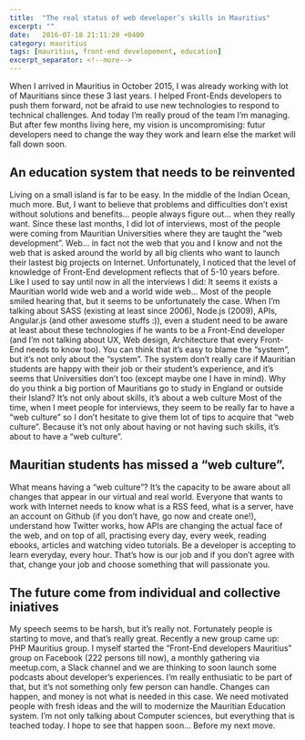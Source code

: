 ```yaml
---
title:  "The real status of web developer’s skills in Mauritius"
excerpt: ""
date:   2016-07-18 21:11:20 +0400
category: mauritius
tags: [mauritius, front-end developement, education]
excerpt_separator: <!--more-->
---
```


When I arrived in Mauritius in October 2015, I was already working with lot of Mauritians since these 3 last years. I helped Front-Ends developers to push them forward, not be afraid to use new technologies to respond to technical challenges. And today I’m really proud of the team I’m managing. But after few months living here, my vision is uncompromising: futur developers need to change the way they work and learn else the market will fall down soon.

<!--more-->

## An education system that needs to be reinvented

Living on a small island is far to be easy. In the middle of the Indian Ocean, much more. But, I want to believe that problems and difficulties don’t exist without solutions and benefits… people always figure out… when they really want.
Since these last months, I did lot of interviews, most of the people were coming from Mauritian Universities where they are taught the “web development”. Web… in fact not the web that you and I know and not the web that is asked around the world by all big clients who want to launch their lastest big projects on Internet. Unfortunately, I noticed that the level of knowledge of Front-End development reflects that of 5-10 years before.
Like I used to say until now in all the interviews I did:
It seems it exists a Mauritian world wide web and a world wide web…
Most of the people smiled hearing that, but it seems to be unfortunately the case. When I’m talking about SASS (existing at least since 2006), Node.js (2009), APIs, Angular.js (and other awesome stuffs :)), even a student need to be aware at least about these technologies if he wants to be a Front-End developer (and I’m not talking about UX, Web design, Architecture that every Front-End needs to know too).
You can think that it’s easy to blame the “system”, but it’s not only about the “system”. The system don’t really care if Mauritian students are happy with their job or their student’s experience, and it’s seems that Universities don’t too (except maybe one I have in mind). Why do you think a big portion of Mauritians go to study in England or outside their Island?
It’s not only about skills, it’s about a web culture
Most of the time, when I meet people for interviews, they seem to be really far to have a “web culture” so I don’t hesitate to give them lot of tips to acquire that “web culture”. Because it’s not only about having or not having such skills, it’s about to have a “web culture”.

## Mauritian students has missed a “web culture”.

What means having a “web culture”? It’s the capacity to be aware about all changes that appear in our virtual and real world. Everyone that wants to work with Internet needs to know what is a RSS feed, what is a server, have an account on Github (if you don’t have, go now and create one!), understand how Twitter works, how APIs are changing the actual face of the web, and on top of all, practising every day, every week, reading ebooks, articles and watching video tutorials.
Be a developer is accepting to learn everyday, every hour. That’s how is our job and if you don’t agree with that, change your job and choose something that will passionate you.

## The future come from individual and collective iniatives

My speech seems to be harsh, but it’s really not. Fortunately people is starting to move, and that’s really great. Recently a new group came up: PHP Mauritius group. I myself started the “Front-End developers Mauritius” group on Facebook (222 persons till now), a monthly gathering via meetup.com, a Slack channel and we are thinking to soon launch some podcasts about developer’s experiences.
I’m really enthusiatic to be part of that, but it’s not something only few person can handle. Changes can happen, and money is not what is needed in this case. We need motivated people with fresh ideas and the will to modernize the Mauritian Education system. I’m not only talking about Computer sciences, but everything that is teached today.
I hope to see that happen soon… Before my next move.